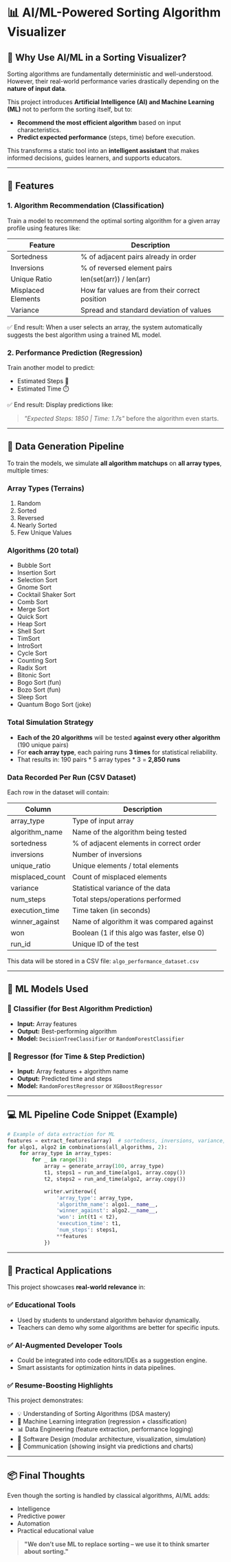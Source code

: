# 📊 AI/ML-Powered Sorting Algorithm Visualizer

## 🧠 Why Use AI/ML in a Sorting Visualizer?

Sorting algorithms are fundamentally deterministic and well-understood. However, their real-world performance varies drastically depending on the **nature of input data**.

This project introduces **Artificial Intelligence (AI) and Machine Learning (ML)** not to perform the sorting itself, but to:

- **Recommend the most efficient algorithm** based on input characteristics.
- **Predict expected performance** (steps, time) before execution.

This transforms a static tool into an **intelligent assistant** that makes informed decisions, guides learners, and supports educators.

---

## 🎯 Features

### 1. Algorithm Recommendation (Classification)

Train a model to recommend the optimal sorting algorithm for a given array profile using features like:

| Feature            | Description                                    |
| ------------------ | ---------------------------------------------- |
| Sortedness         | % of adjacent pairs already in order           |
| Inversions         | % of reversed element pairs                    |
| Unique Ratio       | len(set(arr)) / len(arr)                       |
| Misplaced Elements | How far values are from their correct position |
| Variance           | Spread and standard deviation of values        |

✅ End result: When a user selects an array, the system automatically suggests the best algorithm using a trained ML model.

### 2. Performance Prediction (Regression)

Train another model to predict:

- Estimated Steps 🔄
- Estimated Time ⏱️

✅ End result: Display predictions like:

> *"Expected Steps: 1850 | Time: 1.7s"* before the algorithm even starts.

---

## 🧪 Data Generation Pipeline

To train the models, we simulate **all algorithm matchups** on **all array types**, multiple times:

### Array Types (Terrains)

1. Random
2. Sorted
3. Reversed
4. Nearly Sorted
5. Few Unique Values

### Algorithms (20 total)

- Bubble Sort
- Insertion Sort
- Selection Sort
- Gnome Sort
- Cocktail Shaker Sort
- Comb Sort
- Merge Sort
- Quick Sort
- Heap Sort
- Shell Sort
- TimSort
- IntroSort
- Cycle Sort
- Counting Sort
- Radix Sort
- Bitonic Sort
- Bogo Sort (fun)
- Bozo Sort (fun)
- Sleep Sort
- Quantum Bogo Sort (joke)

### Total Simulation Strategy

- **Each of the 20 algorithms** will be tested **against every other algorithm** (190 unique pairs)
- For **each array type**, each pairing runs **3 times** for statistical reliability.
- That results in: 190 pairs \* 5 array types \* 3 = **2,850 runs**

### Data Recorded Per Run (CSV Dataset)

Each row in the dataset will contain:

| Column           | Description                                 |
| ---------------- | ------------------------------------------- |
| array\_type      | Type of input array                         |
| algorithm\_name  | Name of the algorithm being tested          |
| sortedness       | % of adjacent elements in correct order     |
| inversions       | Number of inversions                        |
| unique\_ratio    | Unique elements / total elements            |
| misplaced\_count | Count of misplaced elements                 |
| variance         | Statistical variance of the data            |
| num\_steps       | Total steps/operations performed            |
| execution\_time  | Time taken (in seconds)                     |
| winner\_against  | Name of algorithm it was compared against   |
| won              | Boolean (1 if this algo was faster, else 0) |
| run\_id          | Unique ID of the test                       |

This data will be stored in a CSV file: `algo_performance_dataset.csv`

---

## 🧠 ML Models Used

### 📌 Classifier (for Best Algorithm Prediction)

- **Input:** Array features
- **Output:** Best-performing algorithm
- **Model:** `DecisionTreeClassifier` or `RandomForestClassifier`

### 📌 Regressor (for Time & Step Prediction)

- **Input:** Array features + algorithm name
- **Output:** Predicted time and steps
- **Model:** `RandomForestRegressor` or `XGBoostRegressor`

---

## 💻 ML Pipeline Code Snippet (Example)

```python
# Example of data extraction for ML
features = extract_features(array)  # sortedness, inversions, variance, etc.
for algo1, algo2 in combinations(all_algorithms, 2):
    for array_type in array_types:
        for _ in range(3):
            array = generate_array(100, array_type)
            t1, steps1 = run_and_time(algo1, array.copy())
            t2, steps2 = run_and_time(algo2, array.copy())

            writer.writerow({
                'array_type': array_type,
                'algorithm_name': algo1.__name__,
                'winner_against': algo2.__name__,
                'won': int(t1 < t2),
                'execution_time': t1,
                'num_steps': steps1,
                **features
            })
```

---

## 🚀 Practical Applications

This project showcases **real-world relevance** in:

### ✅ Educational Tools

- Used by students to understand algorithm behavior dynamically.
- Teachers can demo why some algorithms are better for specific inputs.

### ✅ AI-Augmented Developer Tools

- Could be integrated into code editors/IDEs as a suggestion engine.
- Smart assistants for optimization hints in data pipelines.

### ✅ Resume-Boosting Highlights

This project demonstrates:

- 💡 Understanding of Sorting Algorithms (DSA mastery)
- 🤖 Machine Learning integration (regression + classification)
- 📊 Data Engineering (feature extraction, performance logging)
- 🧰 Software Design (modular architecture, visualization, simulation)
- 💬 Communication (showing insight via predictions and charts)

---

## 📦 Final Thoughts

Even though the sorting is handled by classical algorithms, AI/ML adds:

- Intelligence
- Predictive power
- Automation
- Practical educational value

> **"We don’t use ML to replace sorting – we use it to think smarter about sorting."**

